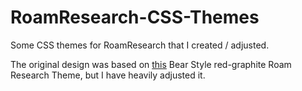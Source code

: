 # RoamResearch-CSS-Themes

Some CSS themes for RoamResearch that I created / adjusted.

The original design was based on [this](https://github.com/apg-dev/roam-theme-bear) Bear Style red-graphite Roam Research Theme, but I have heavily adjusted it.
